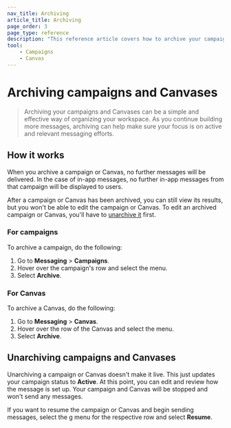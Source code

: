 ```yaml
---
nav_title: Archiving
article_title: Archiving
page_order: 3
page_type: reference
description: "This reference article covers how to archive your campaigns and Canvases."
tool:
    - Campaigns
    - Canvas
---
```


# Archiving campaigns and Canvases

> Archiving your campaigns and Canvases can be a simple and effective way of organizing your workspace. As you continue building more messages, archiving can help make sure your focus is on active and relevant messaging efforts.

## How it works

When you archive a campaign or Canvas, no further messages will be delivered. In the case of in-app messages, no further in-app messages from that campaign will be displayed to users.

After a campaign or Canvas has been archived, you can still view its results, but you won't be able to edit the campaign or Canvas. To edit an archived campaign or Canvas, you'll have to [unarchive it](#unarchiving-campaigns-and-canvases) first.

### For campaigns

To archive a campaign, do the following:

1. Go to **Messaging** > **Campaigns**.
2. Hover over the campaign's row and select the <i class="fas fa-ellipsis-vertical"></i> menu.
3. Select **Archive**.

### For Canvas

To archive a Canvas, do the following:

1. Go to **Messaging** > **Canvas**.
2. Hover over the row of the Canvas and select the <i class="fas fa-ellipsis-vertical"></i> menu.
3. Select **Archive**.

## Unarchiving campaigns and Canvases

Unarchiving a campaign or Canvas doesn't make it live. This just updates your campaign status to **Active**. At this point, you can edit and review how the message is set up. Your campaign and Canvas will be stopped and won't send any messages.

If you want to resume the campaign or Canvas and begin sending messages, select the g<i class="fas fa-ellipsis-vertical"></i> menu for the respective row and select **Resume**.
